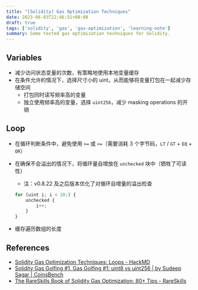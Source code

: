 ```yaml
---
title: "[Solidity] Gas Optimization Techniques"
date: 2023-06-03T22:46:51+08:00
draft: true
tags: ['solidity', 'gas', 'gas-optimization', 'learning-note']
summary: Some tested gas optimization techniques for Solidity.
---
```


## Variables

- 减少访问状态变量的次数，有策略地使用本地变量缓存
- 在条件允许的情况下，选择尺寸小的 uint，从而能够将变量打包在一起减少存储空间
    - 打包同时读写频率高的变量
    - 独立使用频率高的变量，选择 `uint256`，减少 masking operations 的开销

## Loop

- 在循环判断条件中，避免使用 `>=` 或 `<=`（需要消耗 3 个字节码，`LT` / `GT` + `EQ` + `OR`）
- 在确保不会溢出的情况下，将循环量自增放在 `unchecked` 块中（牺牲了可读性）
    - 注：v0.8.22 及之后版本优化了对循环自增量的溢出检查

    ```js
    for (uint i; i < 10;) {
        unchecked {
            i++;
        }
    }
    ```

- 缓存遍历数组的长度

## References

- [Solidity Gas Optimization Techniques: Loops - HackMD](https://hackmd.io/@totomanov/gas-optimization-loops)
- [Solidity Gas Golfing #1. Gas Golfing #1: uint8 vs uint256 | by Sudeep Sagar | CoinsBench](https://coinsbench.com/an%CC%A3uha-solidity-gas-golfing-1-6e53269b03e4)
- [The RareSkills Book of Solidity Gas Optimization: 80+ Tips - RareSkills](https://www.rareskills.io/post/gas-optimization)